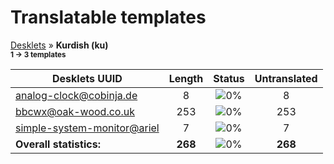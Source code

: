 # Translatable templates
[Desklets](../README.md) &#187; **Kurdish (ku)**
<br><sub>**1 &#8594; 3 templates**</sub>

Desklets UUID | Length | Status | Untranslated
------------|:------:|:------:|:-----------:
[analog-clock@cobinja.de](../desklets-status/analog-clock@cobinja.de/README.md) | 8 | ![0%](http://progressed.io/bar/0) | 8
[bbcwx@oak-wood.co.uk](../desklets-status/bbcwx@oak-wood.co.uk/README.md) | 253 | ![0%](http://progressed.io/bar/0) | 253
[simple-system-monitor@ariel](../desklets-status/simple-system-monitor@ariel/README.md) | 7 | ![0%](http://progressed.io/bar/0) | 7
**Overall statistics:** | **268** | ![0%](http://progressed.io/bar/0) | **268**
